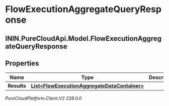 # FlowExecutionAggregateQueryResponse

## ININ.PureCloudApi.Model.FlowExecutionAggregateQueryResponse

## Properties

|Name | Type | Description | Notes|
|------------ | ------------- | ------------- | -------------|
| **Results** | [**List&lt;FlowExecutionAggregateDataContainer&gt;**](FlowExecutionAggregateDataContainer) |  | [optional] |



_PureCloudPlatform.Client.V2 228.0.0_
